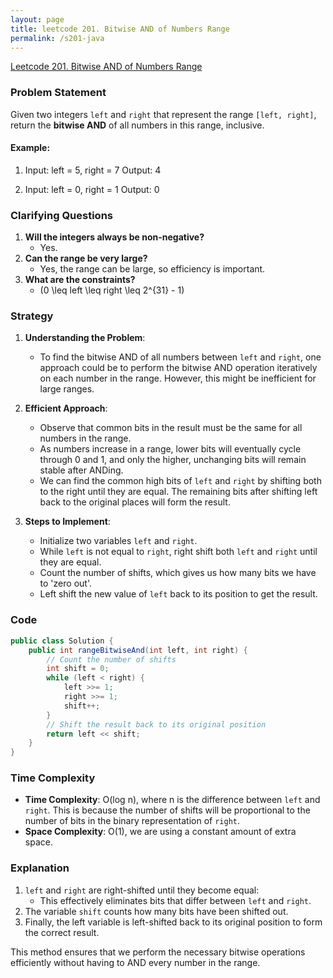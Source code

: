 ```yaml
---
layout: page
title: leetcode 201. Bitwise AND of Numbers Range
permalink: /s201-java
---
```

[Leetcode 201. Bitwise AND of Numbers Range](https://algoadvance.github.io/algoadvance/l201)
### Problem Statement

Given two integers `left` and `right` that represent the range `[left, right]`, return the **bitwise AND** of all numbers in this range, inclusive.

#### Example:
1. Input: left = 5, right = 7
   Output: 4

2. Input: left = 0, right = 1
   Output: 0

### Clarifying Questions
1. **Will the integers always be non-negative?**
   - Yes.
2. **Can the range be very large?**
   - Yes, the range can be large, so efficiency is important.
3. **What are the constraints?**
   - \(0 \leq left \leq right \leq 2^{31} - 1\)

### Strategy

1. **Understanding the Problem**:
   - To find the bitwise AND of all numbers between `left` and `right`, one approach could be to perform the bitwise AND operation iteratively on each number in the range. However, this might be inefficient for large ranges.

2. **Efficient Approach**:
   - Observe that common bits in the result must be the same for all numbers in the range.
   - As numbers increase in a range, lower bits will eventually cycle through 0 and 1, and only the higher, unchanging bits will remain stable after ANDing.
   - We can find the common high bits of `left` and `right` by shifting both to the right until they are equal. The remaining bits after shifting left back to the original places will form the result.
   
3. **Steps to Implement**:
   - Initialize two variables `left` and `right`.
   - While `left` is not equal to `right`, right shift both `left` and `right` until they are equal.
   - Count the number of shifts, which gives us how many bits we have to 'zero out'.
   - Left shift the new value of `left` back to its position to get the result.

### Code

```java
public class Solution {
    public int rangeBitwiseAnd(int left, int right) {
        // Count the number of shifts
        int shift = 0;
        while (left < right) {
            left >>= 1;
            right >>= 1;
            shift++;
        }
        // Shift the result back to its original position
        return left << shift;
    }
}
```

### Time Complexity

- **Time Complexity**: O(log n), where n is the difference between `left` and `right`. This is because the number of shifts will be proportional to the number of bits in the binary representation of `right`.
- **Space Complexity**: O(1), we are using a constant amount of extra space.

### Explanation

1. `left` and `right` are right-shifted until they become equal:
   - This effectively eliminates bits that differ between `left` and `right`.
2. The variable `shift` counts how many bits have been shifted out.
3. Finally, the left variable is left-shifted back to its original position to form the correct result.

This method ensures that we perform the necessary bitwise operations efficiently without having to AND every number in the range.